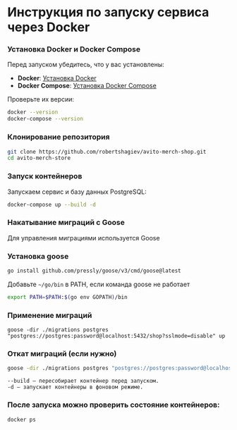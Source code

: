 # Инструкция по запуску сервиса через Docker

### Установка Docker и Docker Compose
Перед запуском убедитесь, что у вас установлены:
- **Docker**: [Установка Docker](https://docs.docker.com/engine/install/)
- **Docker Compose**: [Установка Docker Compose](https://docs.docker.com/compose/install/)

Проверьте их версии:
```sh
docker --version
docker-compose --version
```

### Клонирование репозитория
```sh
git clone https://github.com/robertshagiev/avito-merch-shop.git
cd avito-merch-store
```
### Запуск контейнеров
Запускаем сервис и базу данных PostgreSQL:
```sh
docker-compose up --build -d
```

### Накатывание миграций с Goose
Для управления миграциями используется Goose

### Установка goose
``` sh
go install github.com/pressly/goose/v3/cmd/goose@latest
```
Добавьте ```~/go/bin``` в PATH, если команда goose не работает
```sh
export PATH=$PATH:$(go env GOPATH)/bin
```
### Применение миграций
```
goose -dir ./migrations postgres "postgres://postgres:password@localhost:5432/shop?sslmode=disable" up
```
### Откат миграций (если нужно)
```sh
goose -dir ./migrations postgres "postgres://postgres:password@localhost:5432/shop?sslmode=disable" down
```
```
--build — пересобирает контейнер перед запуском.
-d — запускает контейнеры в фоновом режиме.
```
### После запуска можно проверить состояние контейнеров:
```
docker ps
```
